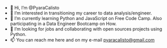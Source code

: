 - 👋 Hi, I’m @PyaraCalisto
- 👀 I’m interested in transitioning my career to data analysis/engineer.
- 🌱 I’m currently learning Python and JavaScript on Free Code Camp. Also participating in a Data Engineer Bootcamp on How.
- 💞️ I’m looking for jobs and collaborating with open sources projects using Python.
- 📫 You can reach me here and on my e-mail pyaracalisto@gmail.com
